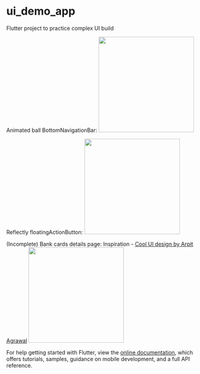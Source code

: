 # ui_demo_app

Flutter project to practice complex UI build

Animated ball BottomNavigationBar:
<img src="https://github.com/ui_demo_app/reflectlyBottomNavBar.gif" width="250" />

Reflectly floatingActionButton:
<img src="https://media.giphy.com/media/A8EclpmhPJjE66DqJi/giphy.gif" width="250" />

(Incomplete) Bank cards details page:
Inspiration - [Cool UI design by Arpit Agrawal](https://www.linkedin.com/posts/arpitagrwl_design-uxdesign-ui-ugcPost-6703914606227681280-dv2I?lipi=urn%3Ali%3Apage%3Ad_flagship3_messaging%3B4zo%2FfpU3TSi4i%2F6nSFF6Zg%3D%3D)
<img src="https://media.giphy.com/media/5XH2bjlXsCmlOUsgn3/giphy.gif" width="250" />

For help getting started with Flutter, view the
[online documentation](https://flutter.dev/docs), which offers tutorials,
samples, guidance on mobile development, and a full API reference.

